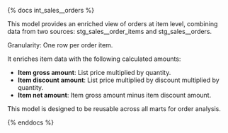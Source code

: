 {% docs int_sales__orders %}

This model provides an enriched view of orders at item level, combining data from two sources: stg_sales__order_items and stg_sales__orders.

Granularity: One row per order item.

It enriches item data with the following calculated amounts:

- **Item gross amount**: List price multiplied by quantity.
- **Item discount amount**: List price multiplied by discount multiplied by quantity.
- **Item net amount**: Item gross amount minus item discount amount.

This model is designed to be reusable across all marts for order analysis.

{% enddocs %}